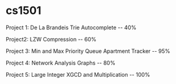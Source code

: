 # cs1501

Project 1: De La Brandeis Trie Autocomplete -- 40%

Project2: LZW Compression -- 60%

Project 3: Min and Max Priority Queue Apartment Tracker -- 95%

Project 4: Network Analysis Graphs -- 80%

Project 5: Large Integer XGCD and Multiplication -- 100%
